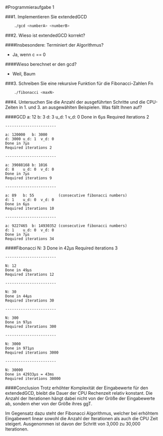 #Programmieraufgabe 1


###1. Implementieren Sie extendedGCD
```bash
    ./gcd <numberA> <numberB>
```


###2. Wieso ist extendedGCD korrekt?

####Insbesondere: Terminiert der Algorithmus?
* Ja, wenn c == 0

####Wieso berechnet er den gcd?
* Weil, Baum


###3. Schreiben Sie eine rekursive Funktion für die Fibonacci-Zahlen Fn
```bash
    ./fibonacci <maxN>
```


###4. Untersuchen Sie die Anzahl der ausgeführten Schritte und die CPU-Zeiten in 1. und 3. an ausgewählten Beispielen. Was fällt Ihnen auf?

####GCD
    a: 12   b: 3
    d: 3    u_d: 1  v_d: 0
    Done in 6μs
    Required iterations 2

    -----------------------

    a: 120000   b: 3000
    d: 3000 u_d: 1  v_d: 0
    Done in 7μs
    Required iterations 2

    -----------------------

    a: 39088168 b: 1016
    d: 8    u_d: 0  v_d: 0
    Done in 7μs
    Required iterations 9

    -----------------------

    a: 89   b: 55           (consecutive fibonacci numbers)
    d: 1    u_d: 0  v_d: 0
    Done in 6μs
    Required iterations 10

    -----------------------

    a: 9227465  b: 14930352 (consecutive fibonacci numbers)
    d: 1    u_d: 0  v_d: 0
    Done in 7μs
    Required iterations 34

####Fibonacci
    N: 3
    Done in 42μs
    Required iterations 3

    -----------------------

    N: 12
    Done in 49μs
    Required iterations 12

    -----------------------

    N: 30
    Done in 44μs
    Required iterations 30

    -----------------------

    N: 300
    Done in 97μs
    Required iterations 300

    -----------------------

    N: 3000
    Done in 971μs
    Required iterations 3000

    -----------------------

    N: 30000
    Done in 42933μs = 43ms
    Required iterations 30000

####Conclusion
Trotz erhöhter Komplexität der Eingabewerte für den extendedGCD, bleibt die Dauer der CPU Rechenzeit relativ konstant. Die Anzahl der Iterationen hängt dabei nicht von der Größe der Eingabewerte ab, sondern eher von der Größe ihres ggT.

Im Gegensatz dazu steht der Fibonacci Algorithmus, welcher bei erhöhtem Eingabewert linear sowohl die Anzahl der Iterationen als auch die CPU Zeit steigert. Ausgenommen ist davon der Schritt von 3,000 zu 30,000 Iterationen.
